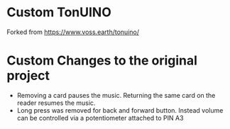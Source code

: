# Custom TonUINO
Forked from https://www.voss.earth/tonuino/

# Custom Changes to the original project
- Removing a card pauses the music. Returning the same card on the reader resumes the music.
- Long press was removed for back and forward button. Instead volume can be controlled via a potentiometer attached to PIN A3


